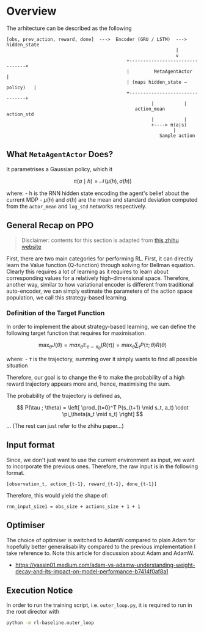 # Overview

The arhitecture can be described as the following

```
[obs, prev_action, reward, done]  --->  Encoder (GRU / LSTM)  --->  hidden_state
                                                              |
                                                              v
                                            +--------------------------------+
                                            |         MetaAgentActor       |
                                            | (maps hidden_state → policy)   |
                                            +--------------------------------+
                                                     |           |
                                               action_mean     action_std
                                                     |           |
                                                     +----> π(a|s)
                                                             |
                                                        Sample action

```

## What `MetaAgentActor` Does?

It parametrises a Gaussian policy, which it 

$$
\pi(a \mid h) = \mathcal{N}(\mu(h), \sigma(h))
$$

where:
    - h is the RNN hidden state encoding the agent's belief about the current MDP
    - $\mu(h)$ and $\sigma(h)$ are the mean and standard deviation computed from the `actor_mean` and `log_std` networks respectively.


## General Recap on PPO

> Disclaimer: contents for this section is adapted from [this zhihu website](https://zhuanlan.zhihu.com/p/614115887)

First, there are two main categories for performing RL. First, it can directly learn the Value function (Q-function) through solving for Bellman equation. Clearly this requires a lot of learning as it requires to learn about corresponding values for a relatively high-dimensional space. Therefore, another way, similar to how variational encoder is different from traditional auto-encoder, we can simply estimate the parameters of the action space population, we call this strategy-based learning.

### Definition of the Target Function

In order to implement the about strategy-based learning, we can define the following target function that requires for maximisation.

$$
\max_{\theta}{J(\theta)} = max_{\theta} {\mathbb{E}_{\tau \sim \pi_\theta}(R(\tau))} = \max_\theta {\sum_\tau P(\tau; \theta) R(\theta)}
$$

where:
    - $\tau$ is the trajectory, summing over it simply wants to find all possible situation

Therefore, our goal is to change the θ to make the probability of a high reward trajectory appears more and, hence, maximising the sum.

The probability of the trajectory is defined as,

$$
P(\tau ; \theta) = \left[ \prod_{t=0}^T P(s_{t+1} \mid s_t, a_t) \cdot \pi_\theta(a_t \mid s_t) \right]
$$

... (The rest can just refer to the zhihu paper...)

## Input format

Since, we don't just want to use the current environment as input, we want to incorporate the previous ones. Therefore, the raw input is in the following format. 

```
[observation_t, action_{t-1}, reward_{t-1}, done_{t-1}]
```

Therefore, this would yield the shape of:

```
rnn_input_size1 = obs_size + actions_size + 1 + 1
```

## Optimiser

The choice of optimiser is switched to AdamW compared to plain Adam for hopefully better generalisability compared to the previous implementation I take reference to. Note this article for discussion about Adam and AdamW.
    
- https://yassin01.medium.com/adam-vs-adamw-understanding-weight-decay-and-its-impact-on-model-performance-b7414f0af8a1

## Execution Notice

In order to run the training script, i.e. `outer_loop.py`, it is required to run in the root director with 
```bash
python -m rl-baseline.outer_loop
```


